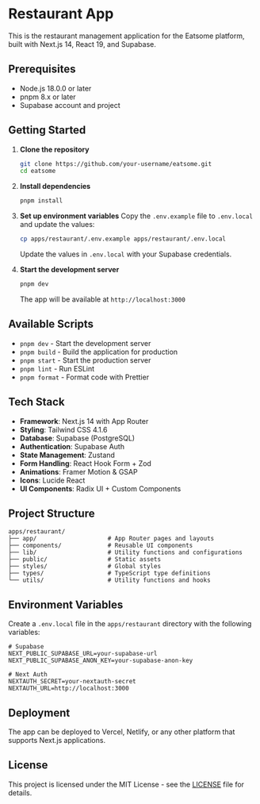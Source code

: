 # Restaurant App

This is the restaurant management application for the Eatsome platform, built with Next.js 14, React 19, and Supabase.

## Prerequisites

- Node.js 18.0.0 or later
- pnpm 8.x or later
- Supabase account and project

## Getting Started

1. **Clone the repository**
   ```bash
   git clone https://github.com/your-username/eatsome.git
   cd eatsome
   ```

2. **Install dependencies**
   ```bash
   pnpm install
   ```

3. **Set up environment variables**
   Copy the `.env.example` file to `.env.local` and update the values:
   ```bash
   cp apps/restaurant/.env.example apps/restaurant/.env.local
   ```
   Update the values in `.env.local` with your Supabase credentials.

4. **Start the development server**
   ```bash
   pnpm dev
   ```
   The app will be available at `http://localhost:3000`

## Available Scripts

- `pnpm dev` - Start the development server
- `pnpm build` - Build the application for production
- `pnpm start` - Start the production server
- `pnpm lint` - Run ESLint
- `pnpm format` - Format code with Prettier

## Tech Stack

- **Framework**: Next.js 14 with App Router
- **Styling**: Tailwind CSS 4.1.6
- **Database**: Supabase (PostgreSQL)
- **Authentication**: Supabase Auth
- **State Management**: Zustand
- **Form Handling**: React Hook Form + Zod
- **Animations**: Framer Motion & GSAP
- **Icons**: Lucide React
- **UI Components**: Radix UI + Custom Components

## Project Structure

```
apps/restaurant/
├── app/                    # App Router pages and layouts
├── components/             # Reusable UI components
├── lib/                    # Utility functions and configurations
├── public/                 # Static assets
├── styles/                 # Global styles
├── types/                  # TypeScript type definitions
└── utils/                  # Utility functions and hooks
```

## Environment Variables

Create a `.env.local` file in the `apps/restaurant` directory with the following variables:

```env
# Supabase
NEXT_PUBLIC_SUPABASE_URL=your-supabase-url
NEXT_PUBLIC_SUPABASE_ANON_KEY=your-supabase-anon-key

# Next Auth
NEXTAUTH_SECRET=your-nextauth-secret
NEXTAUTH_URL=http://localhost:3000
```

## Deployment

The app can be deployed to Vercel, Netlify, or any other platform that supports Next.js applications.

## License

This project is licensed under the MIT License - see the [LICENSE](LICENSE) file for details.
